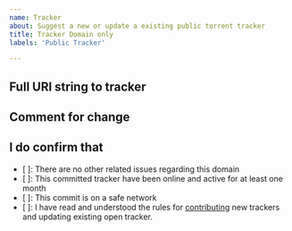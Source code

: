 ```yaml
---
name: Tracker
about: Suggest a new or update a existing public torrent tracker
title: Tracker Domain only
labels: 'Public Tracker' 

---
```


[//]: # (Thank you for giving you time and interest, to keep this project a relevant source, for the community.)
[//]: # (Make sure you have read our [Contribution guidelines]&#40;/CONTRIBUTING.md&#41;)

## Full URI string to tracker

[//]: # (description: full address as `protocol[://]URI[:]port/path`)



## Comment for change

[//]: # (description: Please write why you wont this change to the open tracker list)


  
## I do confirm that

[//]: # (By not being compliant with the following, you accept you can be banned from this project)

- [ ]: There are no other related issues regarding this domain
- [ ]: This committed tracker have been online and active for at least one month
- [ ]: This commit is on a safe network
- [ ]: I have read and understood the rules for [contributing](../CONTRIBUTING.md) new trackers and updating existing open tracker.
